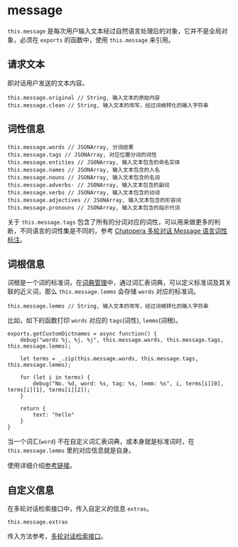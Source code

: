 # message

`this.message` 是每次用户输入文本经过自然语言处理后的对象，它并不是全局对象，必须在 `exports` 的函数中，使用 `this.message` 来引用。

## 请求文本

即对话用户发送的文本内容。

```函数
this.message.original // String, 输入文本的原始内容
this.message.clean // String, 输入文本的改写，经过词根转化的输入字符串
```


## 词性信息

```函数
this.message.words // JSONArray, 分词结果
this.message.tags // JSONArray, 对应位置分词的词性
this.message.entities // JSONArray, 输入文本包含的命名实体
this.message.names // JSONArray, 输入文本包含的人名
this.message.nouns // JSONArray, 输入文本包含的名词
this.message.adverbs· // JSONArray, 输入文本包含的副词
this.message.verbs // JSONArray, 输入文本包含的动词
this.message.adjectives // JSONArray, 输入文本包含的形容词
this.message.pronouns // JSONArray, 输入文本包含的指示代词
```

关于 `this.message.tags` 包含了所有的分词对应的词性，可以用来做更多的判断，不同语言的词性集是不同的，参考 [Chatopera 多轮对话 Message 语言词性标注](https://docs.chatopera.com/products/chatbot-platform/appendix/nlp-tags.html)。

## 词根信息

词根是一个词的标准词，在[词典管理](/products/chatbot-platform/howto-guides/dicts/dicts-vocab.html)中，通过词汇表词典，可以定义标准词及其关联的近义词，那么 `this.message.lemms` 会存储 `words` 对应的标准词。

```函数
this.message.lemms // String, 输入文本的改写，经过词根转化的输入字符串
```

比如，如下的函数打印 `words` 对应的 `tags`(词性), `lemms`(词根)。

```函数
exports.getCustomDictnames = async function() {
    debug("words %j, %j, %j", this.message.words, this.message.tags, this.message.lemms);

    let terms = _.zip(this.message.words, this.message.tags, this.message.lemms);

    for (let i in terms) {
        debug("No. %d, word: %s, tag: %s, lemm: %s", i, terms[i][0], terms[i][1], terms[i][2]);
    }

    return {
        text: "hello"
    }
}
```

当一个词汇(`word`) 不在自定义词汇表词典，或本身就是标准词时，在 `this.message.lemms` 里的对应信息就是自身。

使用详细介绍[参考链接](https://github.com/chatopera/docs/issues/79#issuecomment-1548939718)。

## 自定义信息

在多轮对话检索接口中，传入自定义的信息 `extras`。

```函数
this.message.extras
```

传入方法参考，[多轮对话检索接口](https://docs.chatopera.com/products/chatbot-platform/references/sdk/chatbot/chat.html#检索多轮对话)。
